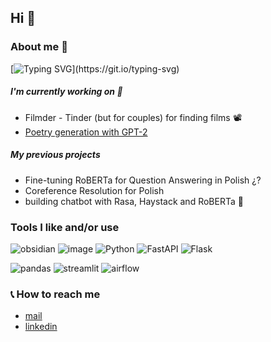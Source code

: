 ## Hi 🤙 
### About me 👤

[![Typing SVG](https://readme-typing-svg.demolab.com?font=Fira+Code&duration=4000&pause=3000&color=20CA1E&multiline=true&width=700&height=100&lines=I'm+a+Python+Developer+and+Machine+Learning+Enginee;I'm+a+Python+Developer+and+Machine+Learning+Enthusiast.)](https://git.io/typing-svg)

##### I'm currently working on 🐜

- Filmder - Tinder (but for couples) for finding films 📽️
- [Poetry generation with GPT-2](https://github.com/brgsk/poetry-generation)

##### My previous projects

- Fine-tuning RoBERTa for Question Answering in Polish ¿?
- Coreference Resolution for Polish
- building chatbot with Rasa, Haystack and RoBERTa 🤖

 ### Tools I like and/or use
 
 <!-- [![HitCount](https://hits.dwyl.com/brgsk/brgsk.svg?style=flat-square&show=unique)](http://hits.dwyl.com/brgsk/brgsk) -->
 <!-- [![Top Langs](https://github-readme-stats.vercel.app/api/top-langs/?username=anuraghazra&layout=compact)](https://github.com/anuraghazra/github-readme-stats) -->
<!-- ![image](https://activity-graph.herokuapp.com/graph?username=brgsk&theme=minimal) -->
![obsidian](https://img.shields.io/badge/Obsidian-483699?style=for-the-badge&logo=Obsidian&logoColor=white)
![image](https://img.shields.io/badge/PyTorch%20Lightning-792DE4?style=for-the-badge&logo=pytorch-lightning&logoColor=white)
![Python](https://img.shields.io/badge/python-3670A0?style=for-the-badge&logo=python&logoColor=ffdd54)
![FastAPI](https://img.shields.io/badge/FastAPI-005571?style=for-the-badge&logo=fastapi)
![Flask](https://img.shields.io/badge/flask-%23000.svg?style=for-the-badge&logo=flask&logoColor=white)
<!-- ![NestJS](https://img.shields.io/badge/nestjs-%23E0234E.svg?style=for-the-badge&logo=nestjs&logoColor=white) -->
![pandas](https://img.shields.io/badge/Pandas-2C2D72?style=for-the-badge&logo=pandas&logoColor=white)
![streamlit](https://img.shields.io/badge/Streamlit-FF4B4B?style=for-the-badge&logo=Streamlit&logoColor=white)
![airflow](https://img.shields.io/badge/Airflow-017CEE?style=for-the-badge&logo=Apache%20Airflow&logoColor=white)
<!-- ![lang](https://github-readme-stats.vercel.app/api/top-langs/?username=brgsk) -->

### :telephone_receiver: How to reach me

- [mail](bartosz.k.roguski@gmail.com)
- [linkedin](https://www.linkedin.com/in/bartosz-roguski-04206a163/)

<!-- ![ja](https://img.shields.io/badge/Signal-%23039BE5.svg?&style=for-the-badge&logo=Signal&logoColor=white) -->
